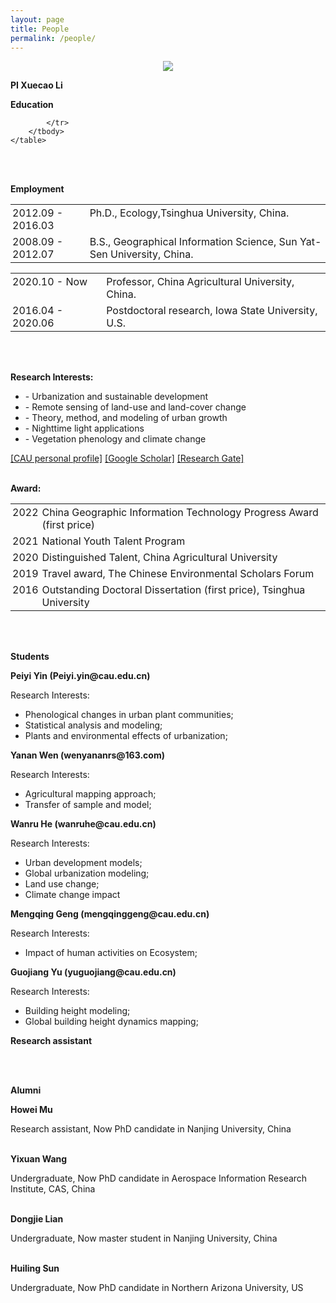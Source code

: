 ```yaml
---
layout: page
title: People
permalink: /people/
---
```

<head>
    <style type="text/css">
        td{
            text-align:left; 
            padding:3px;
            vertical-align:top;
        }
    </style>
</head>

<body>

<div align=center>
<figure>
<a><img src="{{site.url}}/imgs/ProfLi.png"></a>
</figure>
</div>


<p style="font-weight:bold">PI Xuecao Li</p>
<p style="font-weight:bold">Education</p>
    <table>
        <tbody>
            <tr>
                <td> 2012.09 - 2016.03 </td>
                <td> Ph.D., Ecology,Tsinghua University, China. </td>
            </tr>
            <tr>
                <td> 2008.09 - 2012.07 </td>
                <td> B.S., Geographical Information Science, Sun Yat-Sen University, China.</td>

            </tr>
        </tbody>
    </table>
<br>
<br>

<p style="font-weight:bold">Employment</p>
   <table>
        <tbody>
            <tr>
                <td> 2020.10 - Now </td>
                <td> Professor, China Agricultural University, China.</td>
            </tr>
            <tr>
                <td> 2016.04 - 2020.06 </td>
                <td> Postdoctoral research, Iowa State University, U.S.</td>
            </tr>
        </tbody>
    </table>
<br>
<br>


<p style="font-weight:bold">Research Interests:</p>
    <ul>
    <li>- Urbanization and sustainable development</li>
    <li>- Remote sensing of land-use and land-cover change</li>
    <li>- Theory, method, and modeling of urban growth</li>
    <li>- Nighttime light applications</li>
    <li>- Vegetation phenology and climate change</li>
    </ul>
<a href="https://clst.cau.edu.cn/art/2020/10/29/art_31196_714203.html" target="_blank">&#91;CAU personal profile&#93;</a>     <a href="https://scholar.google.com/citations?user=r2p47SEAAAAJ&hl=en" target="_blank">&#91;Google Scholar&#93;</a>     <a href="https://www.researchgate.net/profile/Li-Xuecao" target="_blank">&#91;Research Gate&#93;</a>
<br>
<br>

<p style="font-weight:bold">Award:</p>
    <table>
        <tbody>
            <tr>
                <td> 2022 </td>
                <td> China Geographic Information Technology Progress Award (first price) </td>
            </tr>
            <tr>
                <td> 2021 </td>
                <td> National Youth Talent Program </td>
            </tr>
            <tr>
                <td> 2020 </td>
                <td> Distinguished Talent, China Agricultural University </td>
            </tr>
            <tr>
                <td> 2019 </td>
                <td> Travel award, The Chinese Environmental Scholars Forum </td>
            </tr>
            <tr>
                <td> 2016 </td>
                <td> Outstanding Doctoral Dissertation (first price), Tsinghua University </td>
            </tr>
        </tbody>
    </table>
<br>
<br>

<p style="font-weight:bold">Students</p>

<p style="font-weight:bold">Peiyi Yin (Peiyi.yin@cau.edu.cn)</p>
Research Interests:
<ul>
<li>Phenological changes in urban plant communities;</li>
<li>Statistical analysis and modeling;</li>
<li>Plants and environmental effects of urbanization;</li>
</ul>

<p style="font-weight:bold">Yanan Wen (wenyananrs@163.com)</p>
Research Interests:
<ul>
<li>Agricultural mapping approach;</li>
<li>Transfer of sample and model;</li>
</ul>

<p style="font-weight:bold">Wanru He (wanruhe@cau.edu.cn)</p>
Research Interests:
<ul>
<li>Urban development models;</li>
<li>Global urbanization modeling;</li>
<li>Land use change;</li>
<li>Climate change impact</li>
</ul>


<p style="font-weight:bold">Mengqing Geng (mengqinggeng@cau.edu.cn)</p>
Research Interests:
<ul>
<li>Impact of human activities on Ecosystem;</li>
</ul>


<p style="font-weight:bold">Guojiang Yu (yuguojiang@cau.edu.cn)</p>
Research Interests:
<ul>
<li>Building height modeling;</li>
<li>Global building height dynamics mapping;</li>
</ul>



<p style="font-weight:bold">Research assistant</p>

<br>
<br>

<p style="font-weight:bold">Alumni</p>

<p style="font-weight:bold">Howei Mu</p>
Research assistant, Now PhD candidate in Nanjing University, China
<br>
<br>


<p style="font-weight:bold">Yixuan Wang</p>
Undergraduate, Now PhD candidate in Aerospace Information Research Institute, CAS, China
<br>
<br>


<p style="font-weight:bold">Dongjie Lian</p>
Undergraduate, Now master student in Nanjing University, China
<br>
<br>

<p style="font-weight:bold">Huiling Sun</p>
Undergraduate, Now PhD candidate in Northern Arizona University, US
<br>

<br>
<br>
<br>
<br>
</body>



